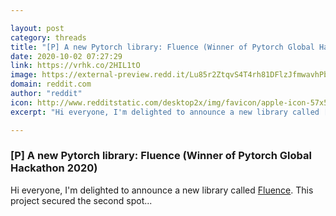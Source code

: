 ```yaml
---

layout: post
category: threads
title: "[P] A new Pytorch library: Fluence (Winner of Pytorch Global Hackathon 2020)"
date: 2020-10-02 07:27:29
link: https://vrhk.co/2HIL1tO
image: https://external-preview.redd.it/Lu85r2ZtqvS4T4rh81DFlzJfmwavhPbS9vv4_whZeBE.jpg?width=400&height=209.42408377&auto=webp&crop=400:209.42408377,smart&s=d198f97ed85fb0eb44702825bdcb0ca94e283860
domain: reddit.com
author: "reddit"
icon: http://www.redditstatic.com/desktop2x/img/favicon/apple-icon-57x57.png
excerpt: "Hi everyone, I'm delighted to announce a new library called [Fluence](<https://github.com/prajjwal1/fluence>). This project secured the second spot..."

---
```


### [P] A new Pytorch library: Fluence (Winner of Pytorch Global Hackathon 2020)

Hi everyone, I'm delighted to announce a new library called [Fluence](<https://github.com/prajjwal1/fluence>). This project secured the second spot...